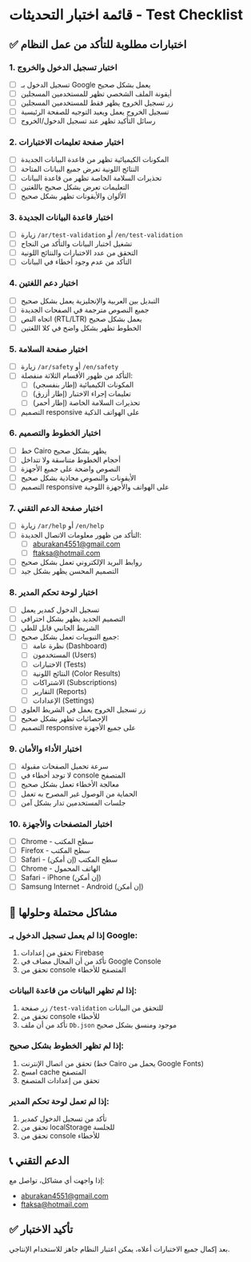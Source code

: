 # قائمة اختبار التحديثات - Test Checklist

## ✅ اختبارات مطلوبة للتأكد من عمل النظام

### 1. اختبار تسجيل الدخول والخروج
- [ ] تسجيل الدخول بـ Google يعمل بشكل صحيح
- [ ] أيقونة الملف الشخصي تظهر للمستخدمين المسجلين
- [ ] زر تسجيل الخروج يظهر فقط للمستخدمين المسجلين
- [ ] تسجيل الخروج يعمل ويعيد التوجيه للصفحة الرئيسية
- [ ] رسائل التأكيد تظهر عند تسجيل الدخول/الخروج

### 2. اختبار صفحة تعليمات الاختبارات
- [ ] المكونات الكيميائية تظهر من قاعدة البيانات الجديدة
- [ ] النتائج اللونية تعرض جميع البيانات المتاحة
- [ ] تحذيرات السلامة الخاصة تظهر من قاعدة البيانات
- [ ] التعليمات تعرض بشكل صحيح باللغتين
- [ ] الألوان والأيقونات تظهر بشكل صحيح

### 3. اختبار قاعدة البيانات الجديدة
- [ ] زيارة `/ar/test-validation` أو `/en/test-validation`
- [ ] تشغيل اختبار البيانات والتأكد من النجاح
- [ ] التحقق من عدد الاختبارات والنتائج اللونية
- [ ] التأكد من عدم وجود أخطاء في البيانات

### 4. اختبار دعم اللغتين
- [ ] التبديل بين العربية والإنجليزية يعمل بشكل صحيح
- [ ] جميع النصوص مترجمة في الصفحات الجديدة
- [ ] اتجاه النص (RTL/LTR) يعمل بشكل صحيح
- [ ] الخطوط تظهر بشكل واضح في كلا اللغتين

### 5. اختبار صفحة السلامة
- [ ] زيارة `/ar/safety` أو `/en/safety`
- [ ] التأكد من ظهور الأقسام الثلاثة منفصلة:
  - [ ] المكونات الكيميائية (إطار بنفسجي)
  - [ ] تعليمات إجراء الاختبار (إطار أزرق)
  - [ ] تحذيرات السلامة الخاصة (إطار أحمر)
- [ ] التصميم responsive على الهواتف الذكية

### 6. اختبار الخطوط والتصميم
- [ ] خط Cairo يظهر بشكل صحيح
- [ ] أحجام الخطوط متناسقة ولا تتداخل
- [ ] النصوص واضحة على جميع الأجهزة
- [ ] الأيقونات والنصوص محاذية بشكل صحيح
- [ ] التصميم responsive على الهواتف والأجهزة اللوحية

### 7. اختبار صفحة الدعم التقني
- [ ] زيارة `/ar/help` أو `/en/help`
- [ ] التأكد من ظهور معلومات الاتصال الجديدة:
  - [ ] aburakan4551@gmail.com
  - [ ] ftaksa@hotmail.com
- [ ] روابط البريد الإلكتروني تعمل بشكل صحيح
- [ ] التصميم المحسن يظهر بشكل جيد

### 8. اختبار لوحة تحكم المدير
- [ ] تسجيل الدخول كمدير يعمل
- [ ] التصميم الجديد يظهر بشكل احترافي
- [ ] الشريط الجانبي قابل للطي
- [ ] جميع التبويبات تعمل بشكل صحيح:
  - [ ] نظرة عامة (Dashboard)
  - [ ] المستخدمون (Users)
  - [ ] الاختبارات (Tests)
  - [ ] النتائج اللونية (Color Results)
  - [ ] الاشتراكات (Subscriptions)
  - [ ] التقارير (Reports)
  - [ ] الإعدادات (Settings)
- [ ] زر تسجيل الخروج يعمل في الشريط العلوي
- [ ] الإحصائيات تظهر بشكل صحيح
- [ ] التصميم responsive على جميع الأجهزة

### 9. اختبار الأداء والأمان
- [ ] سرعة تحميل الصفحات مقبولة
- [ ] لا توجد أخطاء في console المتصفح
- [ ] معالجة الأخطاء تعمل بشكل صحيح
- [ ] الحماية من الوصول غير المصرح به تعمل
- [ ] جلسات المستخدمين تدار بشكل آمن

### 10. اختبار المتصفحات والأجهزة
- [ ] Chrome - سطح المكتب
- [ ] Firefox - سطح المكتب
- [ ] Safari - سطح المكتب (إن أمكن)
- [ ] Chrome - الهاتف المحمول
- [ ] Safari - iPhone (إن أمكن)
- [ ] Samsung Internet - Android (إن أمكن)

## 🚨 مشاكل محتملة وحلولها

### إذا لم يعمل تسجيل الدخول بـ Google:
1. تحقق من إعدادات Firebase
2. تأكد من أن المجال مضاف في Google Console
3. تحقق من console المتصفح للأخطاء

### إذا لم تظهر البيانات من قاعدة البيانات:
1. زر صفحة `/test-validation` للتحقق من البيانات
2. تحقق من console للأخطاء
3. تأكد من أن ملف `Db.json` موجود ومنسق بشكل صحيح

### إذا لم تظهر الخطوط بشكل صحيح:
1. تحقق من اتصال الإنترنت (خط Cairo يحمل من Google Fonts)
2. امسح cache المتصفح
3. تحقق من إعدادات المتصفح

### إذا لم تعمل لوحة تحكم المدير:
1. تأكد من تسجيل الدخول كمدير
2. تحقق من localStorage للجلسة
3. تحقق من console للأخطاء

## 📞 الدعم التقني
إذا واجهت أي مشاكل، تواصل مع:
- aburakan4551@gmail.com
- ftaksa@hotmail.com

## ✅ تأكيد الاختبار
بعد إكمال جميع الاختبارات أعلاه، يمكن اعتبار النظام جاهز للاستخدام الإنتاجي.
